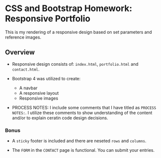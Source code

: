 # CSS and Bootstrap Homework: Responsive Portfolio

This is my rendering of a responsive design based on set parameters and reference images.

## Overview

* Responsive design consists of: `index.html`, `portfolio.html` and `contact.html`.

* Bootstrap 4 was utilized to create:

   * A navbar
   * A responsive layout
   * Responsive images

* PROCESS NOTES: I include some comments that I have titled as `PROCESS NOTES:`. I utilize these comments to show understanding of the content and/or to explain ceratin code design decisions.

### Bonus

* A `sticky` footer is included and there are neseted `rows` and `columns`.

* The `FORM` in the `CONTACT` page is functional. You can submit your entries.


